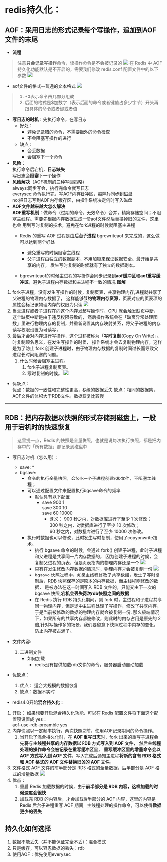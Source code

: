 # redis持久化：

## AOF：采用日志的形式记录每个写操作，追加到AOF文件的末尾
* **流程**
> 注意**只会记录写操作**命令，读操作命令是不会被记录的
![](https://img-blog.csdnimg.cn/img_convert/6f0ab40396b7fc2c15e6f4487d3a0ad7.png)
在 Redis 中 AOF 持久化功能默认是不开启的，需要我们修改 redis.conf 配置文件中的以下参数
![](https://img-blog.csdnimg.cn/img_convert/0e2d081af084c41802c7b5de8aa41bd4.png)
* aof文件的格式--普通的文本格式
![](https://img-blog.csdnimg.cn/img_convert/337021a153944fd0f964ca834e34d0f2.png)
> 1. *3表示命令由几部分组成
> 2. 后面的格式是$加数字（表示后面的命令或者键值占多少字节）开头再跟具体的命令或者键或者值
* **写日志的时机**：先执行命令，在写日志
  * 好处：
    * 避免记录错的命令，不需要额外的命令检查
    * 不会阻塞写操作的进行
  * 缺点：
    * 会丢数据
    * 会阻塞下一个命令
* **风险**：  
  执行命令后宕机，**日志缺失**  
  写日志会**阻塞**下一个操作
* **风险解决**（AOF机制的三种写回策略)  
  always:同步写会，执行完命令就写日志  
  everysec:命令执行完，写AOF内存缓冲区，每隔1s同步到磁盘  
  no:把日志写到AOF内存缓存区，由操作系统决定何时写入磁盘
* **AOF文件越来越大怎么解决**  
  **AOF重写机制**：做命令（过期的命令，无效命令）合并，精简存储空间；不阻塞主线程。需要先根据内存数据生成一份aof文件然后替换掉旧的文件，这里也会
           用到写时复制的技术，避免在fork进程的时候就阻塞主进程  
  * Redis 的重写 AOF 过程是由**后台子进程** bgrewriteaof 来完成的，这么做可以达到两个好处
    * 避免重写的时候阻塞主线程
    * 父子进程由独立的数据副本，不用加锁来保证数据安全。最开始是共享的内存，
    发生写时复制的时候就有了独立的数据副本。
      
  * bgrewriteaof的时候主进程的写操作会同步记录到**aof缓冲区**和**aof重写缓冲区**，避免子进程内存数据和主进程不一致的情况
**图解**
1. fork子进程，没有发生写操作的时候，复制页表，共享物理内存,进程就共享了父进程的物理内存数据了，
这样能够**节约物理内存资源**，页表对应的页表项的属性会标记该物理内存的权限为只读
![](https://img-blog.csdnimg.cn/img_convert/5a1f2a90b5f3821c19bea3b7a5f27fa1.png)
2. 当父进程或者子进程在向这个内存发起写操作时，CPU 就会触发缺页中断，这个缺页中断是由于违反权限导致的，
然后操作系统会在「缺页异常处理函数」里进行物理内存的复制，并重新设置其内存映射关系，将父子进程的内存读写权限设置为可读写，
3. 最后才会对内存进行写操作，这个过程被称为「**写时复制**(Copy On Write)」。时复制顾名思义，在发生写操作的时候，
操作系统才会去复制物理内存，这样是为了防止 fork 创建子进程时，由于物理内存数据的复制时间过长而导致父进程长时间阻塞的问题。
   1. 什么时候会阻塞主进程。
      1. fork子进程复制页表。
      2. 写时复制的时候。
![](https://img-blog.csdnimg.cn/img_convert/d4cfac545377b54dd035c775603b4936.png)

* 优缺点：  
  优点：数据的一致性和完整性更高，秒级的数据丢失 
  缺点：相同的数据集，AOF文件的体积大于RDB文件。数据恢复比较慢
---
## RDB：把内存数据以快照的形式存储到磁盘上，一般用于宕机时的快速恢复
> 这里提一点，Redis 的快照是全量快照，也就是说每次执行快照，都是把内存中的「所有数据」都记录到磁盘中

 

* 写日志时机（怎么用）:
  * save:
    * 
  * bgsave:
    * 命令的执行全量快照，会fork一个子进程创建rdb文件，不阻塞主线程；
    * 可以通过配置文件来配置执行bgsave命令的频率
      * 默认具有以下配置
        * save 900 1  
          save 300 10  
          save 60 10000  
          * 含义： 900 秒之内，对数据库进行了至少 1 次修改；  
            300 秒之内，对数据库进行了至少 10 次修改；  
            60 秒之内，对数据库进行了至少 10000 次修改。  
    * 执行时数据也可以修改，此时发生写时复制，使用了copyonwrite技术。
      * 执行 bgsave 命令的时候，会通过 fork() 创建子进程，此时子进程和父进程是共享同一片内存数据的，
      因为创建子进程的时候，会复制父进程的页表，但是页表指向的物理内存还是一个
      ![](https://img-blog.csdnimg.cn/img_convert/c34a9d1f58d602ff1fe8601f7270baa7.png)
      * 只有在发生修改内存数据的情况时，物理内存才会被复制一份
      ![](https://img-blog.csdnimg.cn/img_convert/ebd620db8a1af66fbeb8f4d4ef6adc68.png)
      * bgsave 快照过程中，如果主线程修改了共享数据，发生了写时复制后，RDB 快照保存的是原本的内存数据，而主线程刚修改的数据，
      是被办法在这一时间写入 RDB 文件的，只能交由下一次的 bgsave 快照,**宕机会丢失两次rdb快照之间的数据**
      * 在 Redis 执行 RDB 持久化期间，刚 fork 时，主进程和子进程共享同一物理内存，但是途中主进程处理了写操作，修改了共享内存，于是当前被修改的数据的物理内存就会被复制一份.
      那么极端情况下，如果所有的共享内存都被修改，则此时的内存占用是原先的 2 倍,针对写操作多的场景，我们要留意下快照过程中内存的变化，防止内存被占满了。

* 文件内容:
  1. 二进制文件
     * 如何加载
       * redis没有提供加载rdb文件的命令，服务器启动自动加载

* 优缺点：  
  1. 优点： 适合大规模的数据恢复  
  2. 缺点：数据不实时

* redis4.0开始**混合持久化**：
1. 开启：
如果想要开启混合持久化功能，可以在 Redis 配置文件将下面这个配置项设置成 yes：  
aof-use-rdb-preamble yes
2. 内存快照以一定频率执行，两次快照之前，使用AOF记录期间的命令操作。
   1. 当开启了混合持久化时，在 **AOF 重写日志**时，fork 出来的重写子进程会先**将与主线程共享的内存数据以 RDB 方式写入到 AOF 文件**，
   然后**主线程处理的操作命令会被记录在重写缓冲区**里，
   **重写缓冲区里的增量命令会以 AOF 方式写入到 AOF 文件**，写入完成后通知主进程**将新的含有 RDB 格式和 AOF 格式的 AOF 文件替换旧的的 AOF 文件**。
3. 文件格式
   AOF 文件的前半部分是 RDB 格式的全量数据，后半部分是 AOF 格式的增量数据
![](https://img-blog.csdnimg.cn/img_convert/f67379b60d151262753fec3b817b8617.png)
4. 优点： 
   1. 重启 Redis 加载数据的时候，由于**前半部分是 RDB 内容，这样加载的时候速度会很快**
   2. 加载完 RDB 的内容后，才会加载后半部分的 AOF 内容，这里的内容是 Redis 后台子进程重写 AOF 期间，主线程处理的操作命令，可以使得**数据更少的丢失**

## 持久化如何选择
1. 数据不能丢失（并不能保证完全不丢）：混合模式  
2. 只是缓存，可以容忍数据的丢失：rdb  
3. 使用AOF：优先使用everysec 
